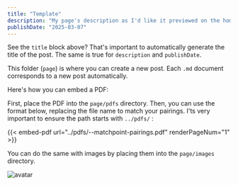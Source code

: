 ```yaml
---
title: "Template"
description: "My page's description as I'd like it previewed on the home page"
publishDate: "2025-03-07"
---
```


See the `title` block above? That's important to automatically generate the title of the post. The same is true for `description` and `publishDate`.

This folder (`page`) is where you can create a new post. Each `.md` document corresponds to a new post automatically.

Here's how you can embed a PDF:

First, place the PDF into the `page/pdfs` directory.
Then, you can use the format below, replacing the file name to match your pairings.
I'ts very important to ensure the path starts with `../pdfs/` :

{{< embed-pdf url="../pdfs/<YOUR MONTH HERE>-<YOUR YEAR HERE>-matchpoint-pairings.pdf" renderPageNum="1" >}}

You can do the same with images by placing them into the `page/images` directory.

![avatar](/images/avatar.png)
